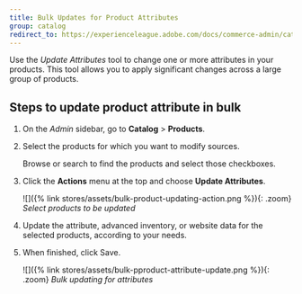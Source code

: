 ```yaml
---
title: Bulk Updates for Product Attributes
group: catalog
redirect_to: https://experienceleague.adobe.com/docs/commerce-admin/catalog/product-attributes/create/bulk-product-attribute-update.html
---
```


Use the _Update Attributes_ tool to change one or more attributes in your products. This tool allows you to apply significant changes across a large group of products.

## Steps to update product attribute in bulk

1. On the _Admin_ sidebar, go to **Catalog** > **Products**.

1. Select the products for which you want to modify sources.

   Browse or search to find the products and select those checkboxes.

1. Click the **Actions** menu at the top and choose **Update Attributes**.

    ![]({% link stores/assets/bulk-product-updating-action.png %}){: .zoom}
     _Select products to be updated_

1. Update the attribute, advanced inventory, or website data for the selected products, according to your needs.

1. When finished, click <span class="btn">Save</span>.

    ![]({% link stores/assets/bulk-pproduct-attribute-update.png %}){: .zoom}
    _Bulk updating for attributes_